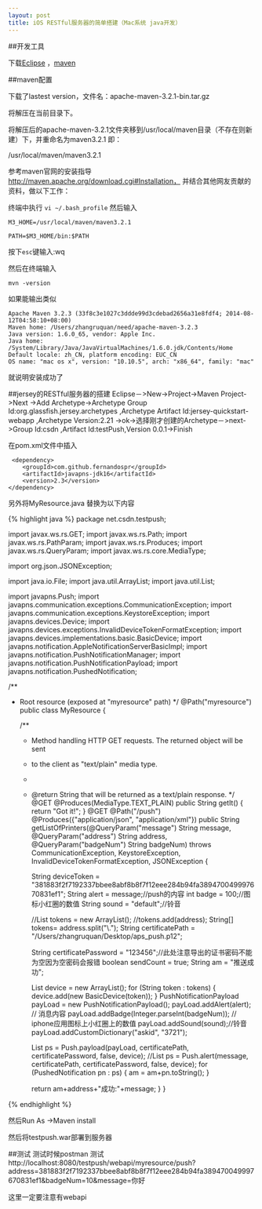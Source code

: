 ```yaml
---
layout: post
title: iOS RESTful服务器的简单搭建（Mac系统 java开发）
---
```


##开发工具

下载[Eclipse](http://www.eclipse.org/downloads/download.php?file=/technology/epp/downloads/release/mars/R/eclipse-jee-mars-R-macosx-cocoa-x86_64.tar.gz) ，[maven](http://maven.apache.org/download.cgi)

##maven配置

下载了lastest version，文件名：apache-maven-3.2.1-bin.tar.gz

将解压在当前目录下。

将解压后的apache-maven-3.2.1文件夹移到/usr/local/maven目录（不存在则新建）下，并重命名为maven3.2.1
即：

/usr/local/maven/maven3.2.1

参考maven官网的安装指导
http://maven.apache.org/download.cgi#Installation，
并结合其他网友贡献的资料，做以下工作：

终端中执行 `vi ~/.bash_profile`
然后输入
```
M3_HOME=/usr/local/maven/maven3.2.1

PATH=$M3_HOME/bin:$PATH

```
按下`esc`键输入:wq

然后在终端输入

```
mvn -version
```
如果能输出类似

```
Apache Maven 3.2.3 (33f8c3e1027c3ddde99d3cdebad2656a31e8fdf4; 2014-08-12T04:58:10+08:00)
Maven home: /Users/zhangruquan/need/apache-maven-3.2.3
Java version: 1.6.0_65, vendor: Apple Inc.
Java home: /System/Library/Java/JavaVirtualMachines/1.6.0.jdk/Contents/Home
Default locale: zh_CN, platform encoding: EUC_CN
OS name: "mac os x", version: "10.10.5", arch: "x86_64", family: "mac"
```
就说明安装成功了

##jersey的RESTful服务器的搭建
Eclipse－>New->Project->Maven Project->Next ->Add Archetype->Archetype Group Id:org.glassfish.jersey.archetypes ,Archetype Artifact Id:jersey-quickstart-webapp ,Archetype Version:2.21 ->ok->选择刚才创建的Archetype－>next->Group Id:csdn ,Artifact Id:testPush,Version 0.0.1->Finish

在pom.xml文件中插入

```
 <dependency>
    <groupId>com.github.fernandospr</groupId>
    <artifactId>javapns-jdk16</artifactId>
    <version>2.3</version>
</dependency>
```

另外将MyResource.java 替换为以下内容

{% highlight java %}
package net.csdn.testpush;

import javax.ws.rs.GET;
import javax.ws.rs.Path;
import javax.ws.rs.PathParam;
import javax.ws.rs.Produces;
import javax.ws.rs.QueryParam;
import javax.ws.rs.core.MediaType;

import org.json.JSONException;

import java.io.File;
import java.util.ArrayList;
import java.util.List;

import javapns.Push;
import javapns.communication.exceptions.CommunicationException;
import javapns.communication.exceptions.KeystoreException;
import javapns.devices.Device;
import javapns.devices.exceptions.InvalidDeviceTokenFormatException;
import javapns.devices.implementations.basic.BasicDevice;
import javapns.notification.AppleNotificationServerBasicImpl;
import javapns.notification.PushNotificationManager;
import javapns.notification.PushNotificationPayload;
import javapns.notification.PushedNotification;

/**
 * Root resource (exposed at "myresource" path)
 */
@Path("myresource")
public class MyResource {

    /**
     * Method handling HTTP GET requests. The returned object will be sent
     * to the client as "text/plain" media type.
     *
     * @return String that will be returned as a text/plain response.
     */
    @GET
    @Produces(MediaType.TEXT_PLAIN)
    public String getIt() {
        return "Got it!";
    }
    @GET @Path("/push")
    @Produces({"application/json", "application/xml"})
    public String getListOfPrinters(@QueryParam("message") String message,
    		@QueryParam("address") String address,
    		@QueryParam("badgeNum") String badgeNum) throws CommunicationException, KeystoreException, InvalidDeviceTokenFormatException, JSONException { 
    
        String deviceToken = "381883f2f7192337bbee8abf8b8f7f12eee284b94fa389470049997670831ef1";
        String alert = message;//push的内容
        int badge = 100;//图标小红圈的数值
        String sound = "default";//铃音

        //List<String> tokens = new ArrayList<String>();
        //tokens.add(address);
        String[] tokens= address.split("\\.");
        String certificatePath = "/Users/zhangruquan/Desktop/aps_push.p12";
        
        String certificatePassword = "123456";//此处注意导出的证书密码不能为空因为空密码会报错
        boolean sendCount = true;
        String am = "推送成功";

        List<Device> device = new ArrayList<Device>();
	      for (String token : tokens)
	      {
	          device.add(new BasicDevice(token));
	      }
	      PushNotificationPayload payLoad = new PushNotificationPayload();
          payLoad.addAlert(alert); // 消息内容
          payLoad.addBadge(Integer.parseInt(badgeNum)); // iphone应用图标上小红圈上的数值
          payLoad.addSound(sound);//铃音
          payLoad.addCustomDictionary("askid", "3721");
         
          List<PushedNotification> ps = Push.payload(payLoad, certificatePath, certificatePassword, false, device);
	      //List<PushedNotification> ps = Push.alert(message, certificatePath, certificatePassword, false, device);
	      for (PushedNotification pn : ps)
	      {
	          am = am+pn.toString();
	      }
        
    	return am+address+"成功:"+message;
    }
}

{% endhighlight %}

然后Run As ->Maven install

然后将testpush.war部署到服务器


##测试
测试时候postman 测试
http://localhost:8080/testpush/webapi/myresource/push?address=381883f2f7192337bbee8abf8b8f7f12eee284b94fa389470049997670831ef1&badgeNum=10&message=你好 


这里一定要注意有webapi


